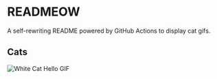 # READMEOW

A self-rewriting README powered by GitHub Actions to display cat gifs.

## Cats

![White Cat Hello GIF](https://media4.giphy.com/media/v1.Y2lkPTlhY2QwMmRheXJxZ2xpczdrNGhmcWJzeWo4bXE5OGQ1ZWljdWxzbnFob2hyNnRmcCZlcD12MV9naWZzX3NlYXJjaCZjdD1n/vFKqnCdLPNOKc/200.gif)
